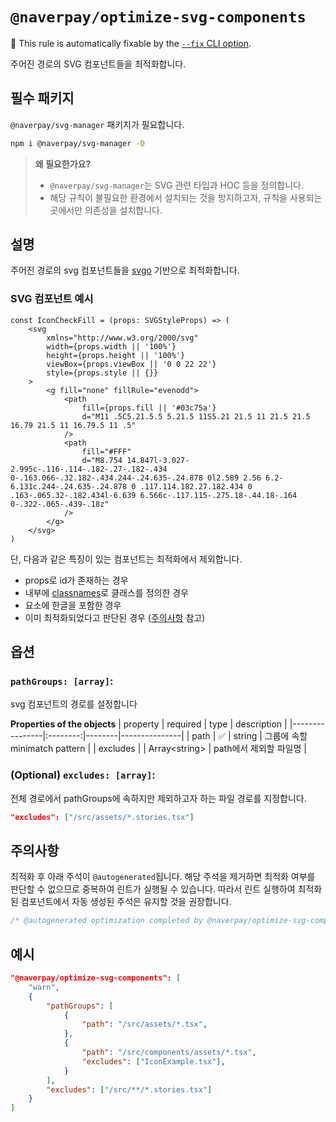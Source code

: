 # `@naverpay/optimize-svg-components`

🔧 This rule is automatically fixable by the [`--fix` CLI option](https://eslint.org/docs/latest/user-guide/command-line-interface#--fix).

주어진 경로의 SVG 컴포넌트들을 최적화합니다.

## 필수 패키지

`@naverpay/svg-manager` 패키지가 필요합니다.  

```sh
npm i @naverpay/svg-manager -D
```

> **왜 필요한가요?**
>
> - `@naverpay/svg-manager`는 SVG 관련 타입과 HOC 등을 정의합니다.
> - 해당 규칙이 불필요한 환경에서 설치되는 것을 방지하고자, 규칙을 사용되는 곳에서만 의존성을 설치합니다.

## 설명

주어진 경로의 svg 컴포넌트들을 [svgo](https://github.com/svg/svgo) 기반으로 최적화합니다.

### SVG 컴포넌트 예시

```tsx
const IconCheckFill = (props: SVGStyleProps) => (
    <svg
        xmlns="http://www.w3.org/2000/svg"
        width={props.width || '100%'}
        height={props.height || '100%'}
        viewBox={props.viewBox || '0 0 22 22'}
        style={props.style || {}}
    >
        <g fill="none" fillRule="evenodd">
            <path
                fill={props.fill || '#03c75a'}
                d="M11 .5C5.21.5.5 5.21.5 11S5.21 21.5 11 21.5 21.5 16.79 21.5 11 16.79.5 11 .5"
            />
            <path
                fill="#FFF"
                d="M8.754 14.847l-3.027-2.995c-.116-.114-.182-.27-.182-.434 0-.163.066-.32.182-.434.244-.24.635-.24.878 0l2.589 2.56 6.2-6.131c.244-.24.635-.24.878 0 .117.114.182.27.182.434 0 .163-.065.32-.182.434l-6.639 6.566c-.117.115-.275.18-.44.18-.164 0-.322-.065-.439-.18z"
            />
        </g>
    </svg>
)
```

단, 다음과 같은 특징이 있는 컴포넌트는 최적화에서 제외합니다.

- props로 id가 존재하는 경우
- 내부에 [classnames](https://www.npmjs.com/package/classnames)로 클래스를 정의한 경우
- 요소에 한글을 포함한 경우
- 이미 최적화되었다고 판단된 경우 ([주의사항](#주의사항) 참고)

## 옵션

### `pathGroups: [array]`:

svg 컴포넌트의 경로를 설정합니다

**Properties of the objects**
| property | required | type | description |
|----------------|:--------:|--------|---------------|
| path | ✅ | string | 그룹에 속할 minimatch pattern |
| excludes | | Array\<string\> | path에서 제외할 파일명 |

### (Optional) `excludes: [array]`:

전체 경로에서 pathGroups에 속하지만 제외하고자 하는 파일 경로를 지정합니다.

```json
"excludes": ["/src/assets/*.stories.tsx"]
```

## 주의사항

최적화 후 아래 주석이 `@autogenerated`됩니다.
해당 주석을 제거하면 최적화 여부를 판단할 수 없으므로 중복하여 린트가 실행될 수 있습니다.
따라서 린트 실행하여 최적화된 컴포넌트에서 자동 생성된 주석은 유지할 것을 권장합니다.

```js
/* @autogenerated optimization completed by @naverpay/optimize-svg-components */
```

## 예시

```json
"@naverpay/optimize-svg-components": [
    "warn",
    {
        "pathGroups": [
            {
                "path": "/src/assets/*.tsx",
            },
            {
                "path": "/src/components/assets/*.tsx",
                "excludes": ["IconExample.tsx"],
            }
        ],
        "excludes": ["/src/**/*.stories.tsx"]
    }
]
```
